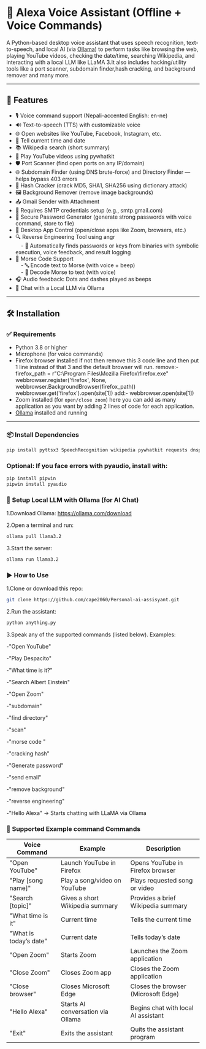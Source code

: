 # 🧠 Alexa Voice Assistant (Offline + Voice Commands)

A Python-based desktop voice assistant that uses speech recognition, text-to-speech, and local AI (via [Ollama](https://ollama.com/)) to perform tasks like browsing the web, playing YouTube videos, checking the date/time, searching Wikipedia, and interacting with a local LLM like LLaMA 3.It also includes hacking/utility tools like a port scanner, subdomain finder,hash cracking, and background remover and many more.

---

## 🚀 Features

- 🎙️ Voice command support (Nepali-accented English: en-ne)
- 🔊 Text-to-speech (TTS) with customizable voice
- 🌐 Open websites like YouTube, Facebook, Instagram, etc.
- 📅 Tell current time and date
- 📚 Wikipedia search (short summary)
- 🎵 Play YouTube videos using pywhatkit
- 🛡️ Port Scanner (find open ports on any IP/domain)
- 🌐 Subdomain Finder (using DNS brute-force) and Directory Finder — helps bypass 403 errors
- 🔐 Hash Cracker (crack MD5, SHA1, SHA256 using dictionary attack)
- 🖼️ Background Remover (remove image backgrounds)
- 📤 Gmail Sender with Attachment<br>
 - 🔑 Requires SMTP credentials setup (e.g., smtp.gmail.com)
- 🔑 Secure Password Generator (generate strong passwords with voice command, store to file)
- 🧩 Desktop App Control (open/close apps like Zoom, browsers, etc.)
- 🔍 Reverse Engineering Tool using angr<br>
 - 🧠 Automatically finds passwords or keys from binaries with symbolic execution, voice feedback, and result logging
- 📡 Morse Code Support<br>
 - 🔤 Encode text to Morse (with voice + beep)<br>
 - 🔁 Decode Morse to text (with voice)<br>
 - 🎧 Audio feedback: Dots and dashes played as beeps<br>
- 💬 Chat with a Local LLM via Ollama
---

## 🛠️ Installation

### ✅ Requirements

- Python 3.8 or higher
- Microphone (for voice commands)
- Firefox browser installed
  if not then remove this 3 code line and then put 1 line instead of that 3 and the default browser will run.
  remove:-
  firefox_path = r"C:\Program Files\Mozilla Firefox\firefox.exe"
  webbrowser.register('firefox', None, webbrowser.BackgroundBrowser(firefox_path))
  webbrowser.get('firefox').open(site[1])
  add:-
  webbrowser.open(site[1])
- Zoom installed (for `open/close zoom`)
  here you can add as many application as you want by adding 2 lines of code for each application.
- [Ollama](https://ollama.com/download) installed and running

---

### 📦 Install Dependencies

```bash
pip install pyttsx3 SpeechRecognition wikipedia pywhatkit requests dnspython rembg angr
```

### Optional: If you face errors with pyaudio, install with:
```bash
pip install pipwin
pipwin install pyaudio
```
### 🧠 Setup Local LLM with Ollama (for AI Chat)
1.Download Ollama: https://ollama.com/download

2.Open a terminal and run:
```bash
ollama pull llama3.2
```
3.Start the server:
```bash
ollama run llama3.2
```
### ▶️  How to Use
1.Clone or download this repo:
```bash
git clone https://github.com/cape2060/Personal-ai-assisyant.git
```
2.Run the assistant:
```bash
python anything.py
```
3.Speak any of the supported commands (listed below). Examples:

-"Open YouTube"

-"Play Despacito"

-"What time is it?"

-"Search Albert Einstein"

-"Open Zoom"

-"subdomain"

-"find directory"

-"scan"

-"morse code "

-"cracking hash"

-"Generate password"

-"send email"

-"remove background"

-"reverse engineering"

-"Hello Alexa" → Starts chatting with LLaMA via Ollama
### 🧾 Supported Example command Commands

| Voice Command         | Example               | Description                          |
|-----------------------|-----------------------|------------------------------------|
| "Open YouTube"        | Launch YouTube in Firefox   | Opens YouTube in Firefox browser    |
| "Play [song name]"    | Play a song/video on YouTube| Plays requested song or video       |
| "Search [topic]"      | Gives a short Wikipedia summary | Provides a brief Wikipedia summary  |
| "What time is it"     | Current time          | Tells the current time              |
| "What is today’s date"| Current date          | Tells today’s date                  |
| "Open Zoom"           | Starts Zoom           | Launches the Zoom application       |
| "Close Zoom"          | Closes Zoom app       | Closes the Zoom application         |
| "Close browser"       | Closes Microsoft Edge | Closes the browser (Microsoft Edge)|
| "Hello Alexa"         | Starts AI conversation via Ollama | Begins chat with local AI assistant |
| "Exit"                | Exits the assistant   | Quits the assistant program         |

